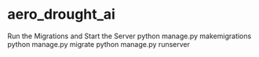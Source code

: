 # aero_drought_ai

Run the Migrations and Start the Server
python manage.py makemigrations
python manage.py migrate
python manage.py runserver
